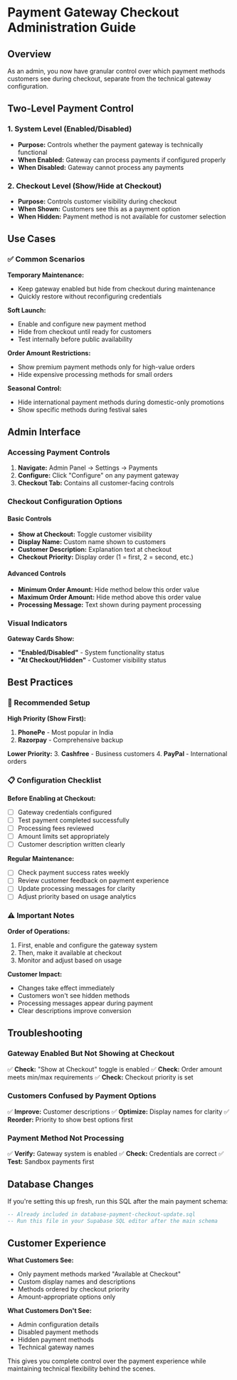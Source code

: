 # Payment Gateway Checkout Administration Guide

## Overview

As an admin, you now have granular control over which payment methods customers see during checkout, separate from the technical gateway configuration.

## Two-Level Payment Control

### 1. System Level (Enabled/Disabled)

- **Purpose:** Controls whether the payment gateway is technically functional
- **When Enabled:** Gateway can process payments if configured properly
- **When Disabled:** Gateway cannot process any payments

### 2. Checkout Level (Show/Hide at Checkout)

- **Purpose:** Controls customer visibility during checkout
- **When Shown:** Customers see this as a payment option
- **When Hidden:** Payment method is not available for customer selection

## Use Cases

### ✅ Common Scenarios

**Temporary Maintenance:**

- Keep gateway enabled but hide from checkout during maintenance
- Quickly restore without reconfiguring credentials

**Soft Launch:**

- Enable and configure new payment method
- Hide from checkout until ready for customers
- Test internally before public availability

**Order Amount Restrictions:**

- Show premium payment methods only for high-value orders
- Hide expensive processing methods for small orders

**Seasonal Control:**

- Hide international payment methods during domestic-only promotions
- Show specific methods during festival sales

## Admin Interface

### Accessing Payment Controls

1. **Navigate:** Admin Panel → Settings → Payments
2. **Configure:** Click "Configure" on any payment gateway
3. **Checkout Tab:** Contains all customer-facing controls

### Checkout Configuration Options

#### Basic Controls

- **Show at Checkout:** Toggle customer visibility
- **Display Name:** Custom name shown to customers
- **Customer Description:** Explanation text at checkout
- **Checkout Priority:** Display order (1 = first, 2 = second, etc.)

#### Advanced Controls

- **Minimum Order Amount:** Hide method below this order value
- **Maximum Order Amount:** Hide method above this order value
- **Processing Message:** Text shown during payment processing

### Visual Indicators

**Gateway Cards Show:**

- **"Enabled/Disabled"** - System functionality status
- **"At Checkout/Hidden"** - Customer visibility status

## Best Practices

### 🎯 Recommended Setup

**High Priority (Show First):**

1. **PhonePe** - Most popular in India
2. **Razorpay** - Comprehensive backup

**Lower Priority:** 3. **Cashfree** - Business customers 4. **PayPal** - International orders

### 📋 Configuration Checklist

**Before Enabling at Checkout:**

- [ ] Gateway credentials configured
- [ ] Test payment completed successfully
- [ ] Processing fees reviewed
- [ ] Amount limits set appropriately
- [ ] Customer description written clearly

**Regular Maintenance:**

- [ ] Check payment success rates weekly
- [ ] Review customer feedback on payment experience
- [ ] Update processing messages for clarity
- [ ] Adjust priority based on usage analytics

### ⚠️ Important Notes

**Order of Operations:**

1. First, enable and configure the gateway system
2. Then, make it available at checkout
3. Monitor and adjust based on usage

**Customer Impact:**

- Changes take effect immediately
- Customers won't see hidden methods
- Processing messages appear during payment
- Clear descriptions improve conversion

## Troubleshooting

### Gateway Enabled But Not Showing at Checkout

✅ **Check:** "Show at Checkout" toggle is enabled
✅ **Check:** Order amount meets min/max requirements
✅ **Check:** Checkout priority is set

### Customers Confused by Payment Options

✅ **Improve:** Customer descriptions
✅ **Optimize:** Display names for clarity
✅ **Reorder:** Priority to show best options first

### Payment Method Not Processing

✅ **Verify:** Gateway system is enabled
✅ **Check:** Credentials are correct
✅ **Test:** Sandbox payments first

## Database Changes

If you're setting this up fresh, run this SQL after the main payment schema:

```sql
-- Already included in database-payment-checkout-update.sql
-- Run this file in your Supabase SQL editor after the main schema
```

## Customer Experience

**What Customers See:**

- Only payment methods marked "Available at Checkout"
- Custom display names and descriptions
- Methods ordered by checkout priority
- Amount-appropriate options only

**What Customers Don't See:**

- Admin configuration details
- Disabled payment methods
- Hidden payment methods
- Technical gateway names

This gives you complete control over the payment experience while maintaining technical flexibility behind the scenes.
